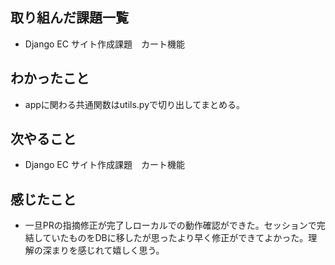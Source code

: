 ## 取り組んだ課題一覧 
- Django EC サイト作成課題　カート機能
## わかったこと
- appに関わる共通関数はutils.pyで切り出してまとめる。
## 次やること  
- Django EC サイト作成課題　カート機能
## 感じたこと 
- 一旦PRの指摘修正が完了しローカルでの動作確認ができた。セッションで完結していたものをDBに移したが思ったより早く修正ができてよかった。理解の深まりを感じれて嬉しく思う。